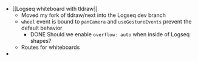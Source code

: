 - [[Logseq whiteboard with tldraw]]
	- Moved my fork of tldraw/next into the Logseq dev branch
	- `wheel` event is bound to `panCamera` and `useGestureEvents` prevent the default behavior
		- DONE Should we enable `overflow: auto` when inside of Logseq shapes?
	- Routes for whiteboards
-
